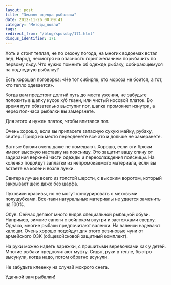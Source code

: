 ```yaml
---
layout: post
title: "Зимняя одежда рыболова"
date: 2012-11-26 00:09:41
category: "Методы_ловли"
tags:
redirect_from: "/blog/sposoby/171.html"
disqus_identifier: 171
---
```

Хоть и стоит теплая, не по сезону погода, на многих водоемах встал лед.
Народ, несмотря на опасность горит желанием порыбачить по первому льду.
Что нужно помнить об одежде рыбаку, собирающемуся на подледную рыбалку? 

Есть хорошая поговорка: «Не тот сибиряк, кто мороза не боится, а тот,
кто тепло одевается».

Когда вам предстоит долгий путь до места ужения, не забудьте положить в
шапку кусок х/б ткани, или чистый носовой платок. Во время пути
обязательно выступит пот, шапка промокнет изнутри, а через пол-часа
рыбалки вы замерзнете.

Для этого и нужен платок, чтобы впитался пот.

Очень хорошо, если вы припасете запасную сухую майку, рубаху, свитер.
Придя на место переоденете все это и дольше не замерзнете.

Ватные брюки очень даже не помешают. Хорошо, если эти брюки имеют
высокую наставку на поясницу. Это защитит вашу спину от задирания
верхней части одежды и переохлаждения поясницы. На коленях подойдут
заплатки из непромокаемого материала, если вы встаете на колени возле
лунки.

Свитера лучше всего из толстой шерсти, с высоким воротом, который
закрывает шею даже без шарфа.

Пуховики красивы, но не могут конкурировать с меховыми полушубками.
Все-таки натуральные материалы не удается заменить на 100%.

Обув. Сейчас делают много видов специальной рыбацкой обуви. Например,
зимние сапоги с войлоком внутри и застежками сверху. Однако, многие
рыбаки предпочитают валенки. На валенки надевают калоши. Очень хорошо
подойдут для этого резиновые чуни от армейского ОЗК (общевойсковой
защитный комплект).

На руки можно надеть варежки, с пришитыми веревочками как у детей.
Многие рыбаки предпочитают муфту. Сидят, руки в тепле, быстро высунули,
когда надо, потом обратно всунули.

Не забудьте клеенку на случай мокрого снега.

Удачной вам рыбалки!
